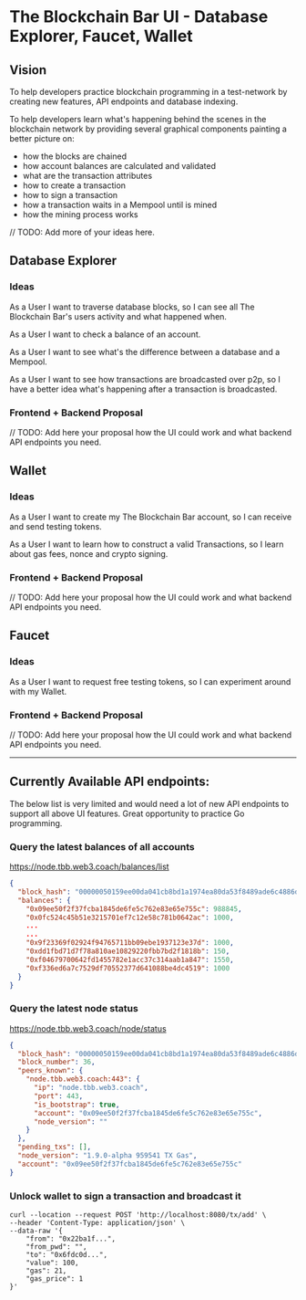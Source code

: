 # The Blockchain Bar UI - Database Explorer, Faucet, Wallet
## Vision
To help developers practice blockchain programming in a test-network by creating new features, API endpoints and database indexing.

To help developers learn what's happening behind the scenes in the blockchain network by providing several graphical components painting a better picture on:
- how the blocks are chained
- how account balances are calculated and validated
- what are the transaction attributes
- how to create a transaction
- how to sign a transaction
- how a transaction waits in a Mempool until is mined
- how the mining process works

// TODO: Add more of your ideas here.

## Database Explorer
### Ideas
As a User I want to traverse database blocks,
so I can see all The Blockchain Bar's users activity and what happened when.

As a User I want to check a balance of an account.

As a User I want to see what's the difference between a database and a Mempool.

As a User I want to see how transactions are broadcasted over p2p,
so I have a better idea what's happening after a transaction is broadcasted.

### Frontend + Backend Proposal
// TODO: Add here your proposal how the UI could work and what backend API endpoints you need.

## Wallet
### Ideas
As a User I want to create my The Blockchain Bar account,
so I can receive and send testing tokens.

As a User I want to learn how to construct a valid Transactions,
so I learn about gas fees, nonce and crypto signing.

### Frontend + Backend Proposal
// TODO: Add here your proposal how the UI could work and what backend API endpoints you need.

## Faucet
### Ideas
As a User I want to request free testing tokens,
so I can experiment around with my Wallet.

### Frontend + Backend Proposal
// TODO: Add here your proposal how the UI could work and what backend API endpoints you need.

---

## Currently Available API endpoints:
The below list is very limited and would need a lot of new API endpoints to support all above UI features. Great opportunity to practice Go programming. 

### Query the latest balances of all accounts
https://node.tbb.web3.coach/balances/list

```json
{
  "block_hash": "00000050159ee00da041cb8bd1a1974ea80da53f8489ade6c4886dcf48205ca9",
  "balances": {
    "0x09ee50f2f37fcba1845de6fe5c762e83e65e755c": 988845,
    "0x0fc524c45b51e3215701ef7c12e58c781b0642ac": 1000,
    ...
    ...
    "0x9f23369f02924f94765711bb09ebe1937123e37d": 1000,
    "0xdd1fbd71d7f78a810ae10829220fbb7bd2f1818b": 150,
    "0xf04679700642fd1455782e1acc37c314aab1a847": 1550,
    "0xf336ed6a7c7529df70552377d641088be4dc4519": 1000
  }
}
```

### Query the latest node status
https://node.tbb.web3.coach/node/status

```json
{
  "block_hash": "00000050159ee00da041cb8bd1a1974ea80da53f8489ade6c4886dcf48205ca9",
  "block_number": 36,
  "peers_known": {
    "node.tbb.web3.coach:443": {
      "ip": "node.tbb.web3.coach",
      "port": 443,
      "is_bootstrap": true,
      "account": "0x09ee50f2f37fcba1845de6fe5c762e83e65e755c",
      "node_version": ""
    }
  },
  "pending_txs": [],
  "node_version": "1.9.0-alpha 959541 TX Gas",
  "account": "0x09ee50f2f37fcba1845de6fe5c762e83e65e755c"
}
```

### Unlock wallet to sign a transaction and broadcast it
```
curl --location --request POST 'http://localhost:8080/tx/add' \
--header 'Content-Type: application/json' \
--data-raw '{
	"from": "0x22ba1f...",
	"from_pwd": "",
	"to": "0x6fdc0d...",
	"value": 100,
	"gas": 21,
	"gas_price": 1
}'
```